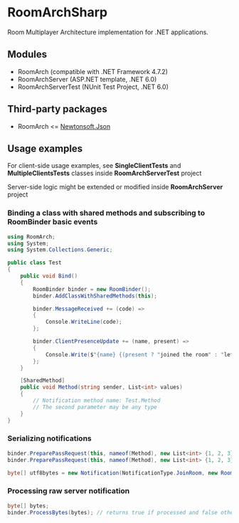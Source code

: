 # RoomArchSharp
Room Multiplayer Architecture implementation for .NET applications.

## Modules
* RoomArch (compatible with .NET Framework 4.7.2)
* RoomArchServer (ASP.NET template, .NET 6.0)
* RoomArchServerTest (NUnit Test Project, .NET 6.0)

## Third-party packages
* RoomArch <= [Newtonsoft.Json](https://www.nuget.org/packages/Newtonsoft.Json/13.0.1)

## Usage examples
For client-side usage examples, see __SingleClientTests__ and __MultipleClientsTests__ classes inside __RoomArchServerTest__ project

Server-side logic might be extended or modified inside __RoomArchServer__ project

### Binding a class with shared methods and subscribing to __RoomBinder__ basic events
~~~ cs
using RoomArch;
using System;
using System.Collections.Generic;

public class Test
{
    public void Bind()
    {
        RoomBinder binder = new RoomBinder();
        binder.AddClassWithSharedMethods(this);

        binder.MessageReceived += (code) =>
        {
            Console.WriteLine(code);
        };

        binder.ClientPresenceUpdate += (name, present) =>
        {
            Console.Write($"{name} {(present ? "joined the room" : "left the room")}");
        };
    }

    [SharedMethod]
    public void Method(string sender, List<int> values)
    {
        // Notification method name: Test.Method
        // The second parameter may be any type
    }
}
~~~

### Serializing notifications
~~~ cs
binder.PreparePassRequest(this, nameof(Method), new List<int> {1, 2, 3}); // returns UTF-8 byte array
binder.PreparePassRequest(this, nameof(Method), new List<int> {1, 2, 3}, new string[] {"user1", "user2"});

byte[] utf8bytes = new Notification(NotificationType.JoinRoom, new RoomConfiguration("room", "user")).UTF8Bytes;
~~~

### Processing raw server notification
~~~ cs
byte[] bytes;
binder.ProcessBytes(bytes); // returns true if processed and false otherwise
~~~